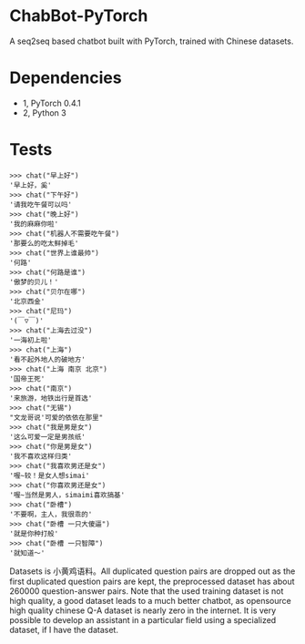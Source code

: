 # ChabBot-PyTorch
A seq2seq based chatbot built with PyTorch, trained with Chinese datasets.
# Dependencies
* 1, PyTorch 0.4.1
* 2, Python 3

# Tests
```
>>> chat("早上好")
'早上好，奚'
>>> chat("下午好")
'请我吃午餐可以吗'
>>> chat("晚上好")
'我的麻麻你啦'
>>> chat("机器人不需要吃午餐")
'那要么的吃太鲜掉毛'
>>> chat("世界上谁最帅")
'何路'
>>> chat("何路是谁")
'傲梦的贝儿！'
>>> chat("贝尔在哪")
'北京西金'
>>> chat("尼玛")
'(￣▽￣)'
>>> chat("上海去过没")
'一海初上啦'
>>> chat("上海")
'看不起外地人的破地方'
>>> chat("上海 南京 北京")
'国帝王死'
>>> chat("南京")
'来旅游，地铁出行是首选'
>>> chat("无锡")
"文龙哥说'可爱的依依在那里"
>>> chat("我是男是女")
'这么可爱一定是男孩纸'
>>> chat("你是男是女")
'我不喜欢这样归类'
>>> chat("我喜欢男还是女")
'喔~较！是女人想simai'
>>> chat("你喜欢男还是女")
'喔~当然是男人，simaimi喜欢搞基'
>>> chat("卧槽")
'不要啊，主人，我很乖的'
>>> chat("卧槽 一只大傻逼")
'就是你种打般'
>>> chat("卧槽 一只智障")
'就知道～'
```

Datasets is 小黄鸡语料。All duplicated question pairs are dropped out as the first duplicated question pairs are kept, the preprocessed dataset has about 260000 question-answer pairs. Note that the used training dataset is not high quality, a good dataset leads to a  much better chatbot, as opensource high quality chinese Q-A dataset is nearly zero in the internet. It is very possible to develop an assistant in a particular field using a specialized dataset, if I have the dataset. 
